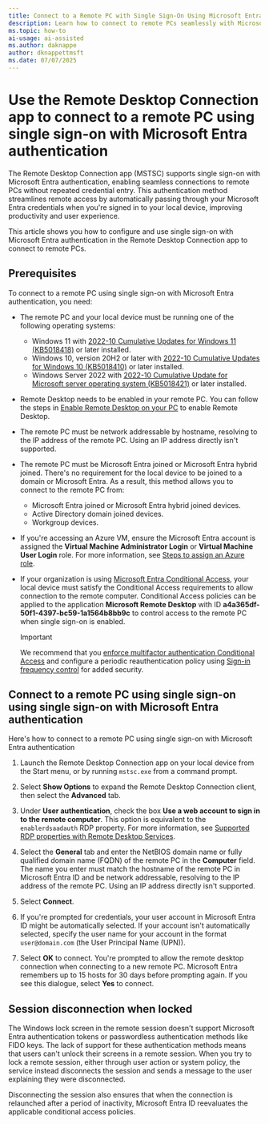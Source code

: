 ```yaml
---
title: Connect to a Remote PC with Single Sign-On Using Microsoft Entra Authentication
description: Learn how to connect to remote PCs seamlessly with Microsoft Entra single sign-on authentication using Remote Desktop Connection (MSTSC). Follow our step-by-step guide.
ms.topic: how-to
ai-usage: ai-assisted
ms.author: daknappe
author: dknappettmsft
ms.date: 07/07/2025
---
```


# Use the Remote Desktop Connection app to connect to a remote PC using single sign-on with Microsoft Entra authentication

The Remote Desktop Connection app (MSTSC) supports single sign-on with Microsoft Entra authentication, enabling seamless connections to remote PCs without repeated credential entry. This authentication method streamlines remote access by automatically passing through your Microsoft Entra credentials when you're signed in to your local device, improving productivity and user experience.

This article shows you how to configure and use single sign-on with Microsoft Entra authentication in the Remote Desktop Connection app to connect to remote PCs.

## Prerequisites

To connect to a remote PC using single sign-on with Microsoft Entra authentication, you need:

- The remote PC and your local device must be running one of the following operating systems:

  - Windows 11 with [2022-10 Cumulative Updates for Windows 11 (KB5018418)](https://support.microsoft.com/kb/KB5018418) or later installed.
  - Windows 10, version 20H2 or later with [2022-10 Cumulative Updates for Windows 10 (KB5018410)](https://support.microsoft.com/kb/KB5018410) or later installed.
  - Windows Server 2022 with [2022-10 Cumulative Update for Microsoft server operating system (KB5018421)](https://support.microsoft.com/kb/KB5018421) or later installed.

- Remote Desktop needs to be enabled in your remote PC. You can follow the steps in [Enable Remote Desktop on your PC](remote-desktop-allow-access.md) to enable Remote Desktop.

- The remote PC must be network addressable by hostname, resolving to the IP address of the remote PC. Using an IP address directly isn't supported.

- The remote PC must be Microsoft Entra joined or Microsoft Entra hybrid joined. There's no requirement for the local device to be joined to a domain or Microsoft Entra. As a result, this method allows you to connect to the remote PC from:
  - Microsoft Entra joined or Microsoft Entra hybrid joined devices.
  - Active Directory domain joined devices.
  - Workgroup devices.

- If you're accessing an Azure VM, ensure the Microsoft Entra account is assigned the **Virtual Machine Administrator Login** or **Virtual Machine User Login** role. For more information, see [Steps to assign an Azure role](/azure/role-based-access-control/role-assignments-steps).

- If your organization is using [Microsoft Entra Conditional Access](/azure/active-directory/conditional-access/overview), your local device must satisfy the Conditional Access requirements to allow connection to the remote computer. Conditional Access policies can be applied to the application **Microsoft Remote Desktop** with ID **a4a365df-50f1-4397-bc59-1a1564b8bb9c** to control access to the remote PC when single sign-on is enabled.

   > [!IMPORTANT]
   > We recommend that you [enforce multifactor authentication Conditional Access](/azure/active-directory/conditional-access/howto-conditional-access-policy-all-users-mfa) and configure a periodic reauthentication policy using [Sign-in frequency control](/azure/active-directory/conditional-access/howto-conditional-access-session-lifetime) for added security.

## Connect to a remote PC using single sign-on using single sign-on with Microsoft Entra authentication

Here's how to connect to a remote PC using single sign-on with Microsoft Entra authentication

1. Launch the Remote Desktop Connection app on your local device from the Start menu, or by running `mstsc.exe` from a command prompt.

1. Select **Show Options** to expand the Remote Desktop Connection client, then select the **Advanced** tab.

1. Under **User authentication**, check the box **Use a web account to sign in to the remote computer**. This option is equivalent to the `enablerdsaadauth` RDP property. For more information, see [Supported RDP properties with Remote Desktop Services](/windows-server/remote/remote-desktop-services/clients/rdp-files).

1. Select the **General** tab and enter the NetBIOS domain name or fully qualified domain name (FQDN) of the remote PC in the **Computer** field. The name you enter must match the hostname of the remote PC in Microsoft Entra ID and be network addressable, resolving to the IP address of the remote PC. Using an IP address directly isn't supported.

1. Select **Connect**.

1. If you're prompted for credentials, your user account in Microsoft Entra ID might be automatically selected. If your account isn't automatically selected, specify the user name for your account in the format `user@domain.com` (the User Principal Name (UPN)).

1. Select **OK** to connect. You're prompted to allow the remote desktop connection when connecting to a new remote PC. Microsoft Entra remembers up to 15 hosts for 30 days before prompting again. If you see this dialogue, select **Yes** to connect.

## Session disconnection when locked

The Windows lock screen in the remote session doesn't support Microsoft Entra authentication tokens or passwordless authentication methods like FIDO keys. The lack of support for these authentication methods means that users can't unlock their screens in a remote session. When you try to lock a remote session, either through user action or system policy, the service instead disconnects the session and sends a message to the user explaining they were disconnected.

Disconnecting the session also ensures that when the connection is relaunched after a period of inactivity, Microsoft Entra ID reevaluates the applicable conditional access policies.
